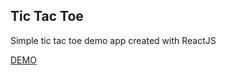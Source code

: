 ## Tic Tac Toe

Simple tic tac toe demo app created with ReactJS

[DEMO](https://filip-sutkowy.github.io/react-tic-tac-toe)
